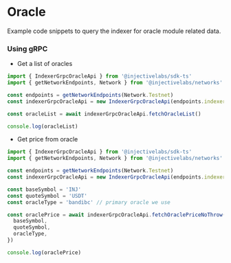 # Oracle

Example code snippets to query the indexer for oracle module related data.

### Using gRPC

- Get a list of oracles

```ts
import { IndexerGrpcOracleApi } from '@injectivelabs/sdk-ts'
import { getNetworkEndpoints, Network } from '@injectivelabs/networks'

const endpoints = getNetworkEndpoints(Network.Testnet)
const indexerGrpcOracleApi = new IndexerGrpcOracleApi(endpoints.indexer)

const oracleList = await indexerGrpcOracleApi.fetchOracleList()

console.log(oracleList)
```

- Get price from oracle

```ts
import { IndexerGrpcOracleApi } from '@injectivelabs/sdk-ts'
import { getNetworkEndpoints, Network } from '@injectivelabs/networks'

const endpoints = getNetworkEndpoints(Network.Testnet)
const indexerGrpcOracleApi = new IndexerGrpcOracleApi(endpoints.indexer)

const baseSymbol = 'INJ'
const quoteSymbol = 'USDT'
const oracleType = 'bandibc' // primary oracle we use

const oraclePrice = await indexerGrpcOracleApi.fetchOraclePriceNoThrow({
  baseSymbol,
  quoteSymbol,
  oracleType,
})

console.log(oraclePrice)
```
